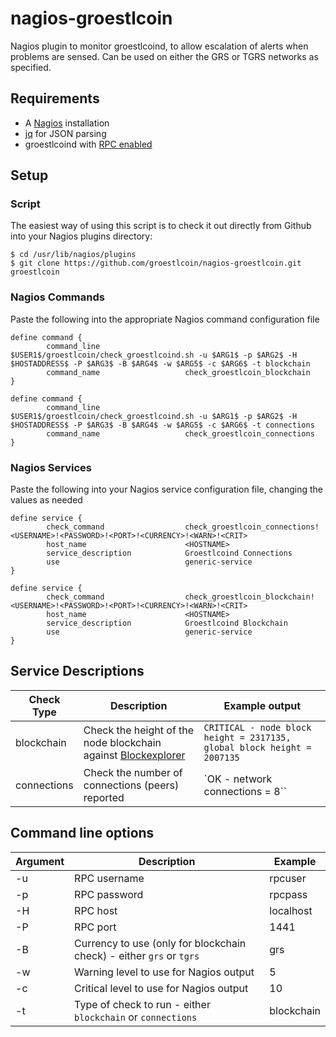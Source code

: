 # nagios-groestlcoin
Nagios plugin to monitor groestlcoind, to allow escalation of alerts when problems are sensed. Can be used on either the GRS or TGRS networks as specified.

## Requirements
- A [Nagios](https://www.nagios.org/) installation
- [jq](https://stedolan.github.io/jq/) for JSON parsing
- groestlcoind with [RPC enabled](https://en.bitcoin.it/wiki/API_reference_(JSON-RPC))

## Setup
### Script
The easiest way of using this script is to check it out directly from Github into your Nagios plugins directory:
```
$ cd /usr/lib/nagios/plugins
$ git clone https://github.com/groestlcoin/nagios-groestlcoin.git groestlcoin
```

### Nagios Commands
Paste the following into the appropriate Nagios command configuration file
```
define command {
        command_line                   $USER1$/groestlcoin/check_groestlcoind.sh -u $ARG1$ -p $ARG2$ -H $HOSTADDRESS$ -P $ARG3$ -B $ARG4$ -w $ARG5$ -c $ARG6$ -t blockchain
        command_name                   check_groestlcoin_blockchain
}

define command {
        command_line                   $USER1$/groestlcoin/check_groestlcoind.sh -u $ARG1$ -p $ARG2$ -H $HOSTADDRESS$ -P $ARG3$ -B $ARG4$ -w $ARG5$ -c $ARG6$ -t connections
        command_name                   check_groestlcoin_connections
}

```

### Nagios Services
Paste the following into your Nagios service configuration file, changing the values as needed
```
define service {
        check_command                  check_groestlcoin_connections!<USERNAME>!<PASSWORD>!<PORT>!<CURRENCY>!<WARN>!<CRIT>
        host_name                      <HOSTNAME>
        service_description            Groestlcoind Connections
        use                            generic-service
}

define service {
        check_command                  check_groestlcoin_blockchain!<USERNAME>!<PASSWORD>!<PORT>!<CURRENCY>!<WARN>!<CRIT>
        host_name                      <HOSTNAME>
        service_description            Groestlcoind Blockchain
        use                            generic-service
}

```

## Service Descriptions
Check Type | Description | Example output
---------- | ----------- | --------------
blockchain | Check the height of the node blockchain against [Blockexplorer](http://groestlsight.groestlcoin.org) | `CRITICAL - node block height = 2317135, global block height = 2007135`
connections | Check the number of connections (peers) reported | `OK - network connections = 8``

## Command line options
Argument | Description | Example
-------- | ----------- | -------
-u | RPC username | rpcuser
-p | RPC password | rpcpass
-H | RPC host | localhost
-P | RPC port | 1441
-B | Currency to use (only for blockchain check) - either `grs` or `tgrs` | grs
-w | Warning level to use for Nagios output | 5
-c | Critical level to use for Nagios output | 10
-t | Type of check to run - either `blockchain` or `connections` | blockchain
